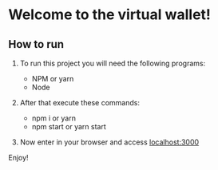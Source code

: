 # Welcome to the virtual wallet!

## How to run

1. To run this project you will need the following programs:

   - NPM or yarn
   - Node

2. After that execute these commands:

   - npm i or yarn
   - npm start or yarn start

3. Now enter in your browser and access [localhost:3000](https://localhost:3000)

Enjoy!
